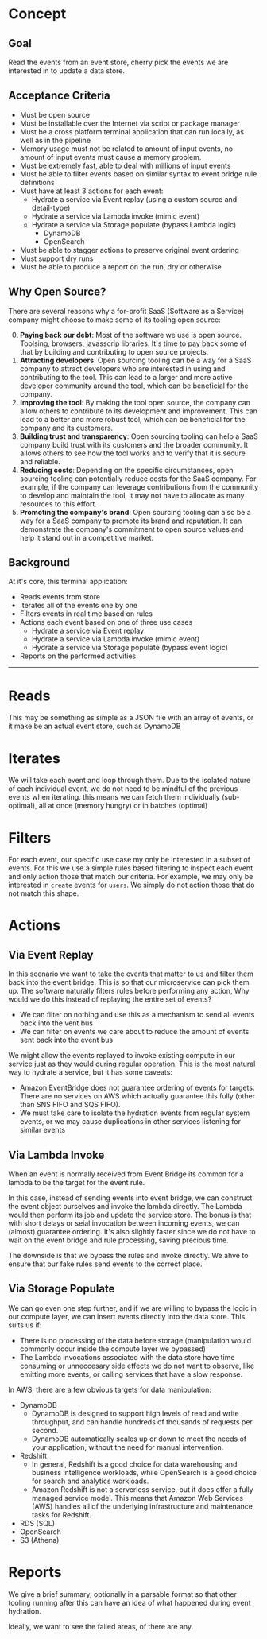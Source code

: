 # Concept

## Goal

Read the events from an event store, cherry pick the events we are interested in to update a data store.

## Acceptance Criteria

- Must be open source
- Must be installable over the Internet via script or package manager
- Must be a cross platform terminal application that can run locally, as well as in the pipeline
- Memory usage must not be related to amount of input events, no amount of input events must cause a memory problem.
- Must be extremely fast, able to deal with millions of input events
- Must be able to filter events based on similar syntax to event bridge rule definitions
- Must have at least 3 actions for each event:
    - Hydrate a service via Event replay (using a custom source and detail-type)
    - Hydrate a service via Lambda invoke (mimic event)
    - Hydrate a service via Storage populate (bypass Lambda logic)
        - DynamoDB
        - OpenSearch
- Must be able to stagger actions to preserve original event ordering
- Must support dry runs
- Must be able to produce a report on the run, dry or otherwise

## Why Open Source?

There are several reasons why a for-profit SaaS (Software as a Service) company might choose to make some of its tooling open source:

0. **Paying back our debt**: Most of the software we use is open source. Toolsing, browsers, javasscrip libraries. It's time to pay back some of that by building and contributing to open source projects.
1. **Attracting developers**: Open sourcing tooling can be a way for a SaaS company to attract developers who are interested in using and contributing to the tool. This can lead to a larger and more active developer community around the tool, which can be beneficial for the company.
2. **Improving the tool**: By making the tool open source, the company can allow others to contribute to its development and improvement. This can lead to a better and more robust tool, which can be beneficial for the company and its customers.
3. **Building trust and transparency**: Open sourcing tooling can help a SaaS company build trust with its customers and the broader community. It allows others to see how the tool works and to verify that it is secure and reliable.
4. **Reducing costs**: Depending on the specific circumstances, open sourcing tooling can potentially reduce costs for the SaaS company. For example, if the company can leverage contributions from the community to develop and maintain the tool, it may not have to allocate as many resources to this effort.
5. **Promoting the company's brand**: Open sourcing tooling can also be a way for a SaaS company to promote its brand and reputation. It can demonstrate the company's commitment to open source values and help it stand out in a competitive market.

## Background

At it's core, this terminal application:

- Reads events from store
- Iterates all of the events one by one
- Filters events in real time based on rules
- Actions each event based on one of three use cases
    - Hydrate a service via Event replay
    - Hydrate a service via Lambda invoke (mimic event)
    - Hydrate a service via Storage populate (bypass event logic)
- Reports on the performed activities

---

# Reads

This may be something as simple as a JSON file with an array of events, or it make be an actual event store, such as DynamoDB

# Iterates

We will take each event and loop through them. Due to the isolated nature of each individual event, we do not need to be mindful of the previous events when iterating. this means we can fetch them individually (sub-optimal), all at once (memory hungry) or in batches (optimal)

# Filters

For each event, our specific use case my only be interested in a subset of events. For this we use a simple rules based filtering to inspect each event and only action those that match our criteria. For example, we may only be interested in `create` events for `users`. We simply do not action those that do not match this shape.

# Actions

## Via Event Replay

In this scenario we want to take the events that matter to us and filter them back into the event bridge. This is so that our microservice can pick them up. The software naturally filters rules before performing any action, Why would we do this instead of replaying the entire set of events?

- We can filter on nothing and use this as a mechanism to send all events back into the vent bus
- We can filter on events we care about to reduce the amount of events sent back into the event bus

We might allow the events replayed to invoke existing compute in our service just as they would during regular operation. This is the most natural way to hydrate a service, but it has some caveats:

- Amazon EventBridge does not guarantee ordering of events for targets. There are no services on AWS which actually guarantee this fully (other than SNS FIFO and SQS FIFO).
- We must take care to isolate the hydration events from regular system events, or we may cause duplications in other services listening for similar events


## Via Lambda Invoke

When an event is normally received from Event Bridge its common for a lambda to be the target for the event rule.

In this case, instead of sending events into event bridge, we can construct the event object ourselves and invoke the lambda directly. The Lambda would then perform its job and update the service store. The bonus is that with short delays or seial invocation between incoming events, we can (almost) guarantee ordering. It's also slightly faster since we do not have to wait on the event bridge and rule processing, saving precious time.

The downside is that we bypass the rules and invoke directly. We ahve to ensure that our fake rules send events to the correct place.

## Via Storage Populate

We can go even one step further, and if we are willing to bypass the logic in our compute layer, we can insert events directly into the data store. This suits us if:

- There is no processing of the data before storage (manipulation would commonly occur inside the compute layer we bypassed)
- The Lambda invocations associated with the data store have time consuming or unneccesary side effects we do not want to observe, like emitting more events, or calling services that have a slow response.

In AWS, there are a few obvious targets for data manipulation:

- DynamoDB
    - DynamoDB is designed to support high levels of read and write throughput, and can handle hundreds of thousands of requests per second.
    - DynamoDB automatically scales up or down to meet the needs of your application, without the need for manual intervention.
- Redshift
    - In general, Redshift is a good choice for data warehousing and business intelligence workloads, while OpenSearch is a good choice for search and analytics workloads.
    - Amazon Redshift is not a serverless service, but it does offer a fully managed service model. This means that Amazon Web Services (AWS) handles all of the underlying infrastructure and maintenance tasks for Redshift.
- RDS (SQL)
- OpenSearch
- S3 (Athena)

# Reports

We give a brief summary, optionally in a parsable format so that other tooling running after this can have an idea of what happened during event hydration.

Ideally, we want to see the failed areas, of there are any.

